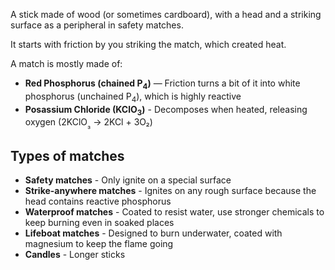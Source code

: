 A stick made of wood (or sometimes cardboard), with a head and a striking surface as a peripheral in safety matches.

It starts with friction by you striking the match, which created heat.

A match is mostly made of:

 - **Red Phosphorus (chained P<sub>4</sub>)** — Friction turns a bit of it into white phosphorus (unchained P<sub>4</sub>), which is highly reactive
 - **Posassium Chloride (KClO<sub>3</sub>)** - Decomposes when heated, releasing oxygen (2KClO<sub>₃</sub> → 2KCl + 3O₂)

## Types of matches

 - **Safety matches** - Only ignite on a special surface
 - **Strike-anywhere matches** - Ignites on any rough surface because the head contains reactive phosphorus
 - **Waterproof matches** - Coated to resist water, use stronger chemicals to keep burning even in soaked places
 - **Lifeboat matches** - Designed to burn underwater, coated with magnesium to keep the flame going
 - **Candles** - Longer sticks